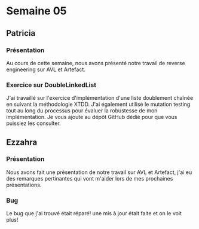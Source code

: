 # Semaine 05

## Patricia

### Présentation

Au cours de cette semaine, nous avons présenté notre travail de reverse engineering sur AVL et Artefact.

### Exercice sur DoubleLinkedList

J'ai travaillé sur l'exercice d'implémentation d'une liste doublement chaînée en suivant la méthodologie XTDD. J'ai également utilisé le mutation testing tout au long du processus pour évaluer la robustesse de mon implémentation. Je vous ajoute au dépôt GitHub dédié pour que vous puissiez les consulter.

## Ezzahra

### Présentation


Nous avons fait une présentation de notre travail sur AVL et Artefact, j'ai eu des remarques pertinantes qui vont m'aider lors de mes prochaines présentations.

### Bug

Le bug que j'ai trouvé était réparé! une mis à jour était faite et on le voit plus!
